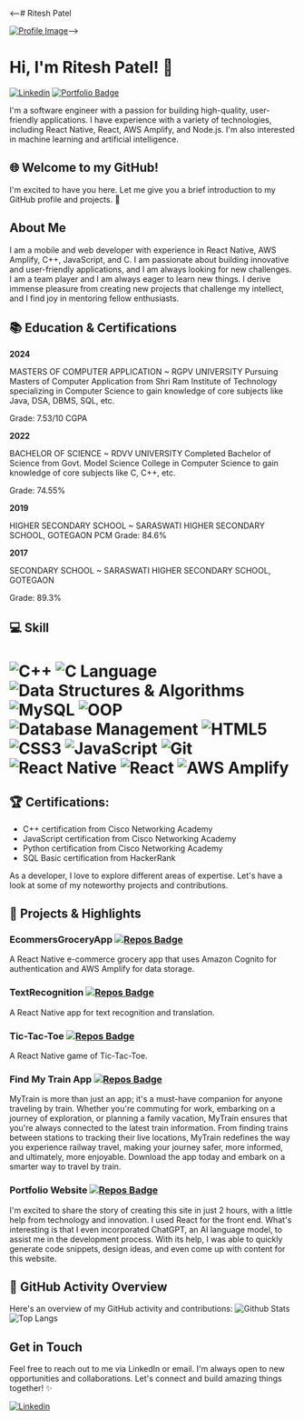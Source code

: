 
<!--
**RiteshPatel748/RiteshPatel748** is a ✨ _special_ ✨ repository because its `README.md` (this file) appears on your GitHub profile.

Here are some ideas to get you started:

- 🔭 I’m currently working on ...
- 🌱 I’m currently learning ...
- 👯 I’m looking to collaborate on ...
- 🤔 I’m looking for help with ...
- 💬 Ask me about ...
- 📫 How to reach me: ...
- 😄 Pronouns: ...
- ⚡ Fun fact: ...
-->
<--# Ritesh Patel

[![Profile Image](https://avatars.githubusercontent.com/RiteshPatel748)](https://github.com/RiteshPatel748)-->
# Hi, I'm Ritesh Patel! 👋

[![Linkedin](https://img.shields.io/badge/-Ritesh%20Patel-blue?style=flat&logo=Linkedin&logoColor=white&link=https://www.linkedin.com/in/ritesh-patel-116911259/)](https://www.linkedin.com/in/ritesh-patel-116911259/)
[![Portfolio Badge](https://img.shields.io/badge/-Portfolio-ff69b4)](https://riteshpatel748.github.io/Portfolio/)

I'm a software engineer with a passion for building high-quality, user-friendly applications. I have experience with a variety of technologies, including React Native, React, AWS Amplify, and Node.js. I'm also interested in machine learning and artificial intelligence. 

## 🌐 Welcome to my GitHub!

I'm excited to have you here. Let me give you a brief introduction to my GitHub profile and projects. 🚀

## About Me

I am a mobile and web developer with experience in React Native, AWS Amplify, C++, JavaScript, and C. I am passionate about building innovative and user-friendly applications, and I am always looking for new challenges. I am a team player and I am always eager to learn new things. I derive immense pleasure from creating new projects that challenge my intellect, and I find joy in mentoring fellow enthusiasts.

## 📚 Education & Certifications


**2024**

MASTERS OF COMPUTER APPLICATION ~ RGPV UNIVERSITY
Pursuing Masters of Computer Application from Shri Ram Institute of Technology specializing in Computer Science to gain knowledge of core subjects like Java, DSA, DBMS, SQL, etc.

Grade: 7.53/10 CGPA


**2022**

BACHELOR OF SCIENCE ~ RDVV UNIVERSITY
Completed Bachelor of Science from Govt. Model Science College in Computer Science to gain knowledge of core subjects like C, C++, etc.

Grade: 74.55%


**2019**

HIGHER SECONDARY SCHOOL ~ SARASWATI HIGHER SECONDARY SCHOOL, GOTEGAON
PCM Grade: 84.6%


**2017**

SECONDARY SCHOOL ~ SARASWATI HIGHER SECONDARY SCHOOL, GOTEGAON

Grade: 89.3%

## 💻 Skill
# ![C++](https://img.shields.io/badge/-C++-00599C?style=flat-square&logo=c%2B%2B&logoColor=white) ![C Language](https://img.shields.io/badge/-C%20language-00599C?style=flat-square&logo=c%2B%2B&logoColor=white) ![Data Structures & Algorithms](https://img.shields.io/badge/-DSA-00599C?style=flat-square) ![MySQL](https://img.shields.io/badge/-MySQL-4479A1?style=flat-square&logo=mysql&logoColor=white) ![OOP](https://img.shields.io/badge/-OOP-F7DF1E?style=flat-square) ![Database Management](https://img.shields.io/badge/-DBMS-808080?style=flat-square) ![HTML5](https://img.shields.io/badge/-HTML5-DD4B25?style=flat-square&logo=html5&logoColor=white) ![CSS3](https://img.shields.io/badge/-CSS3-1572B6?style=flat-square&logo=css3) ![JavaScript](https://img.shields.io/badge/-JavaScript-F7DF1E?style=flat-square&logo=javascript&logoColor=black) ![Git](https://img.shields.io/badge/-Git-F05032?style=flat-square&logo=git&logoColor=white) ![React Native](https://img.shields.io/badge/-React%20Native-61DAFB?style=flat-square&logo=react&logoColor=white) ![React](https://img.shields.io/badge/-React-61DAFB?style=flat-square&logo=react&logoColor=white) ![AWS Amplify](https://img.shields.io/badge/-AWS%20Amplify-FF9900?style=flat-square&logo=amazon-aws&logoColor=white)

## 🏆 Certifications:
- C++ certification from Cisco Networking Academy
- JavaScript certification from Cisco Networking Academy
- Python certification from Cisco Networking Academy
- SQL Basic certification from HackerRank

As a developer, I love to explore different areas of expertise. Let's have a look at some of my noteworthy projects and contributions.

## 💼 Projects & Highlights

### EcommersGroceryApp [![Repos Badge](https://img.shields.io/badge/Repos-light)](https://github.com/RiteshPatel748/E-commers_GroceryApp)

A React Native e-commerce grocery app that uses Amazon Cognito for authentication and AWS Amplify for data storage.

### TextRecognition [![Repos Badge](https://img.shields.io/badge/Repos-light)](https://github.com/RiteshPatel748/TextRecognition)

A React Native app for text recognition and translation.

### Tic-Tac-Toe [![Repos Badge](https://img.shields.io/badge/Repos-light)](https://github.com/RiteshPatel748/Tic_Tac_Toe_App)

A React Native game of Tic-Tac-Toe.

### Find My Train App [![Repos Badge](https://img.shields.io/badge/Repos-light)](https://github.com/RiteshPatel748/TrainApp)

MyTrain is more than just an app; it's a must-have companion for anyone traveling by train. Whether you're commuting for work, embarking on a journey of exploration, or planning a family vacation, MyTrain ensures that you're always connected to the latest train information. From finding trains between stations to tracking their live locations, MyTrain redefines the way you experience railway travel, making your journey safer, more informed, and ultimately, more enjoyable. Download the app today and embark on a smarter way to travel by train.

### Portfolio Website [![Repos Badge](https://img.shields.io/badge/Repos-light)](https://github.com/RiteshPatel748/Portfolio_website)

I'm excited to share the story of creating this site in just 2 hours, with a little help from technology and innovation. I used React for the front end. What's interesting is that I even incorporated ChatGPT, an AI language model, to assist me in the development process. With its help, I was able to quickly generate code snippets, design ideas, and even come up with content for this website.

## 🌟 GitHub Activity Overview

Here's an overview of my GitHub activity and contributions:
![Github Stats](https://github-readme-stats.vercel.app/api?username=RiteshPatel748&theme=algolia) ![Top Langs](https://github-readme-stats.vercel.app/api/top-langs/?username=RiteshPatel748&layout=compact&theme=algolia)

## Get in Touch

Feel free to reach out to me via LinkedIn or email. I'm always open to new opportunities and collaborations. Let's connect and build amazing things together! ✨

[![Linkedin](https://img.shields.io/badge/-Ritesh%20Patel-blue?style=for-the-badge&logo=Linkedin&logoColor=white&link=https://www.linkedin.com/in/ritesh-patel-116911259/)](https://www.linkedin.com/in/ritesh-patel-116911259/)

